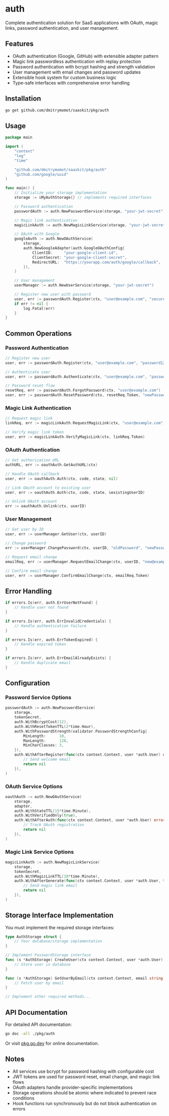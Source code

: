 # auth

Complete authentication solution for SaaS applications with OAuth, magic links, password authentication, and user management.

## Features

- OAuth authentication (Google, GitHub) with extensible adapter pattern
- Magic link passwordless authentication with replay protection
- Password authentication with bcrypt hashing and strength validation
- User management with email changes and password updates
- Extensible hook system for custom business logic
- Type-safe interfaces with comprehensive error handling

## Installation

```bash
go get github.com/dmitrymomot/saaskit/pkg/auth
```

## Usage

```go
package main

import (
    "context"
    "log"
    "time"

    "github.com/dmitrymomot/saaskit/pkg/auth"
    "github.com/google/uuid"
)

func main() {
    // Initialize your storage implementation
    storage := &MyAuthStorage{} // implements required interfaces

    // Password authentication
    passwordAuth := auth.NewPasswordService(storage, "your-jwt-secret")

    // Magic link authentication
    magicLinkAuth := auth.NewMagicLinkService(storage, "your-jwt-secret")

    // OAuth with Google
    googleAuth := auth.NewOAuthService(
        storage,
        auth.NewGoogleAdapter(auth.GoogleOAuthConfig{
            ClientID:     "your-google-client-id",
            ClientSecret: "your-google-client-secret",
            RedirectURL:  "https://yourapp.com/auth/google/callback",
        }),
    )

    // User management
    userManager := auth.NewUserService(storage, "your-jwt-secret")

    // Register new user with password
    user, err := passwordAuth.Register(ctx, "user@example.com", "securePassword123")
    if err != nil {
        log.Fatal(err)
    }
}
```

## Common Operations

### Password Authentication

```go
// Register new user
user, err := passwordAuth.Register(ctx, "user@example.com", "password123")

// Authenticate user
user, err := passwordAuth.Authenticate(ctx, "user@example.com", "password123")

// Password reset flow
resetReq, err := passwordAuth.ForgotPassword(ctx, "user@example.com")
user, err := passwordAuth.ResetPassword(ctx, resetReq.Token, "newPassword123")
```

### Magic Link Authentication

```go
// Request magic link
linkReq, err := magicLinkAuth.RequestMagicLink(ctx, "user@example.com")

// Verify magic link token
user, err := magicLinkAuth.VerifyMagicLink(ctx, linkReq.Token)
```

### OAuth Authentication

```go
// Get authorization URL
authURL, err := oauthAuth.GetAuthURL(ctx)

// Handle OAuth callback
user, err := oauthAuth.Auth(ctx, code, state, nil)

// Link OAuth account to existing user
user, err := oauthAuth.Auth(ctx, code, state, &existingUserID)

// Unlink OAuth account
err := oauthAuth.Unlink(ctx, userID)
```

### User Management

```go
// Get user by ID
user, err := userManager.GetUser(ctx, userID)

// Change password
err := userManager.ChangePassword(ctx, userID, "oldPassword", "newPassword")

// Request email change
emailReq, err := userManager.RequestEmailChange(ctx, userID, "new@example.com", "currentPassword")

// Confirm email change
user, err := userManager.ConfirmEmailChange(ctx, emailReq.Token)
```

## Error Handling

```go
if errors.Is(err, auth.ErrUserNotFound) {
    // Handle user not found
}

if errors.Is(err, auth.ErrInvalidCredentials) {
    // Handle authentication failure
}

if errors.Is(err, auth.ErrTokenExpired) {
    // Handle expired token
}

if errors.Is(err, auth.ErrEmailAlreadyExists) {
    // Handle duplicate email
}
```

## Configuration

### Password Service Options

```go
passwordAuth := auth.NewPasswordService(
    storage,
    tokenSecret,
    auth.WithBcryptCost(12),
    auth.WithResetTokenTTL(2*time.Hour),
    auth.WithPasswordStrength(validator.PasswordStrengthConfig{
        MinLength:      10,
        MaxLength:      128,
        MinCharClasses: 3,
    }),
    auth.WithAfterRegister(func(ctx context.Context, user *auth.User) error {
        // Send welcome email
        return nil
    }),
)
```

### OAuth Service Options

```go
oauthAuth := auth.NewOAuthService(
    storage,
    adapter,
    auth.WithStateTTL(15*time.Minute),
    auth.WithVerifiedOnly(true),
    auth.WithAfterAuth(func(ctx context.Context, user *auth.User) error {
        // Track OAuth registration
        return nil
    }),
)
```

### Magic Link Service Options

```go
magicLinkAuth := auth.NewMagicLinkService(
    storage,
    tokenSecret,
    auth.WithMagicLinkTTL(10*time.Minute),
    auth.WithAfterGenerate(func(ctx context.Context, user *auth.User, token string) error {
        // Send magic link email
        return nil
    }),
)
```

## Storage Interface Implementation

You must implement the required storage interfaces:

```go
type AuthStorage struct {
    // Your database/storage implementation
}

// Implement PasswordStorage interface
func (s *AuthStorage) CreateUser(ctx context.Context, user *auth.User) error {
    // Store user in database
}

func (s *AuthStorage) GetUserByEmail(ctx context.Context, email string) (*auth.User, error) {
    // Fetch user by email
}

// Implement other required methods...
```

## API Documentation

For detailed API documentation:

```bash
go doc -all ./pkg/auth
```

Or visit [pkg.go.dev](https://pkg.go.dev/github.com/dmitrymomot/saaskit/pkg/auth) for online documentation.

## Notes

- All services use bcrypt for password hashing with configurable cost
- JWT tokens are used for password reset, email change, and magic link flows
- OAuth adapters handle provider-specific implementations
- Storage operations should be atomic where indicated to prevent race conditions
- Hook functions run synchronously but do not block authentication on errors
